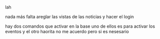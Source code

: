 lah

nada más falta areglar las vistas de las noticias y hacer el login

hay dos comandos que activar en la base uno de ellos es para activar los eventos y el otro haorita no me acuerdo pero si es nesesario
